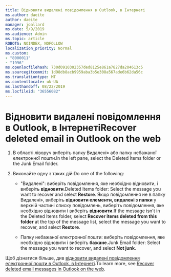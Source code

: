 ```yaml
---
title: Відновити видалені повідомлення в Outlook, в Інтернеті
ms.author: daeite
author: daeite
manager: joallard
ms.date: 5/9/2019
ms.audience: Admin
ms.topic: article
ROBOTS: NOINDEX, NOFOLLOW
localization_priority: Normal
ms.custom:
- "8000011"
- "1996"
ms.openlocfilehash: 730d0910302357ded8125e861a7827da204613c5
ms.sourcegitcommit: 1d98db8acb9959aba3b5e308a567ade6b62da56c
ms.translationtype: MT
ms.contentlocale: uk-UA
ms.lasthandoff: 08/22/2019
ms.locfileid: "36556082"
---
```

# <a name="recover-deleted-email-in-outlook-on-the-web"></a><span data-ttu-id="9a673-102">Відновити видалені повідомлення в Outlook, в Інтернеті</span><span class="sxs-lookup"><span data-stu-id="9a673-102">Recover deleted email in Outlook on the web</span></span>

1. <span data-ttu-id="9a673-103">В області ліворуч виберіть папку Видалені» або папку небажаної електронної пошти.</span><span class="sxs-lookup"><span data-stu-id="9a673-103">In the left pane, select the Deleted Items folder or the Junk Email folder.</span></span>

2. <span data-ttu-id="9a673-104">Виконайте одну з таких дій:</span><span class="sxs-lookup"><span data-stu-id="9a673-104">Do one of the following:</span></span>

    - <span data-ttu-id="9a673-105">"Видалені": виберіть повідомлення, яке необхідно відновити, і виберіть **відновити**.</span><span class="sxs-lookup"><span data-stu-id="9a673-105">Deleted Items folder: Select the message you want to recover and select **Restore**.</span></span> <span data-ttu-id="9a673-106">Якщо повідомлення не в папку Видалені», виберіть **відновити елементи, видалені з папки** у верхній частині списку повідомлень, виберіть повідомлення, яке необхідно відновити і виберіть **відновити**.</span><span class="sxs-lookup"><span data-stu-id="9a673-106">If the message isn't in the Deleted Items folder, select **Recover items deleted from this folder** at the top of the message list, select the message you want to recover, and select **Restore**.</span></span>

    - <span data-ttu-id="9a673-107">Папку небажаної електронної пошти: виберіть повідомлення, яке необхідно відновити і виберіть **бажане**.</span><span class="sxs-lookup"><span data-stu-id="9a673-107">Junk Email folder: Select the message you want to recover, and select **Not junk**.</span></span>

<span data-ttu-id="9a673-108">Щоб дізнатися більше, див [відновити видалені повідомлення електронної пошти в Outlook, в Інтернеті](https://support.office.com/article/a8ca78ac-4721-4066-95dd-571842e9fb11).</span><span class="sxs-lookup"><span data-stu-id="9a673-108">To learn more, see [Recover deleted email messages in Outlook on the web](https://support.office.com/article/a8ca78ac-4721-4066-95dd-571842e9fb11).</span></span>